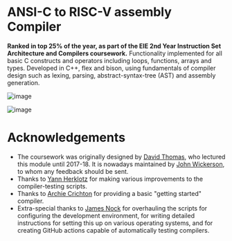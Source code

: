 # ANSI-C to RISC-V assembly Compiler
**Ranked in top 25% of the year, as part of the EIE 2nd Year Instruction Set Architecture and Compilers coursework.**
Functionality implemented for all basic C constructs and operators including loops, functions, arrays and types.
Developed in C++, flex and bison, using fundamentals of compiler design such as lexing, parsing, abstract-syntax-tree (AST) and assembly generation.

![image](https://github.com/bhavyaEE/RegExpertise_Compiler/assets/107200668/a41bd866-5f0f-4266-b06d-18d81395e37e)


![image](https://github.com/bhavyaEE/RegExpertise_Compiler/assets/107200668/d6e0be9e-038f-4a13-8466-76ad524d798e)


Acknowledgements
================

* The coursework was originally designed by [David Thomas](https://www.southampton.ac.uk/people/5z9bmb/professor-david-thomas), who lectured this module until 2017-18. It is nowadays maintained by [John Wickerson](https://johnwickerson.github.io/), to whom any feedback should be sent.
* Thanks to [Yann Herklotz](https://yannherklotz.com/) for making various improvements to the compiler-testing scripts.
* Thanks to [Archie Crichton](https://www.doc.ic.ac.uk/~ac11018/) for providing a basic "getting started" compiler.
* Extra-special thanks to [James Nock](https://www.linkedin.com/in/jpnock) for overhauling the scripts for configuring the development environment, for writing detailed instructions for setting this up on various operating systems, and for creating GitHub actions capable of automatically testing compilers.
